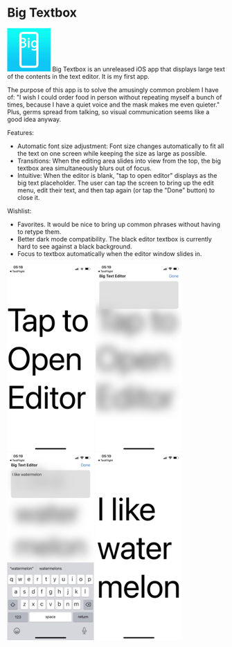 # Big Textbox
<img src="big-text icon.png" width="100">
Big Textbox is an unreleased iOS app that displays large text of the contents in the text editor. It is my first app.

The purpose of this app is to solve the amusingly common problem I have of: "I wish I could order food in person without repeating myself a bunch of times, because I have a quiet voice and the mask makes me even quieter." Plus, germs spread from talking, so visual communication seems like a good idea anyway.

Features:

- Automatic font size adjustment: Font size changes automatically to fit all the text on one screen while keeping the size as large as possible.
- Transitions: When the editing area slides into view from the top, the big textbox area simultaneously blurs out of focus.
- Intuitive: When the editor is blank, "tap to open editor" displays as the big text placeholder. The user can tap the screen to bring up the edit menu, edit their text, and then tap again (or tap the "Done" button) to close it.

Wishlist:

- Favorites. It would be nice to bring up common phrases without having to retype them.
- Better dark mode compatibility. The black editor textbox is currently hard to see against a black background.
- Focus to textbox automatically when the editor window slides in.

<img src="1.jpeg" width="200"> <img src="2.jpeg" width="200"> <img src="3.jpeg" width="200"> <img src="4.jpeg" width="200">


